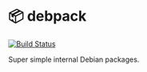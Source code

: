 # :package: debpack

[![Build Status](https://travis-ci.org/hoffa/debpack.svg?branch=master)](https://travis-ci.org/hoffa/debpack)

Super simple internal Debian packages.
